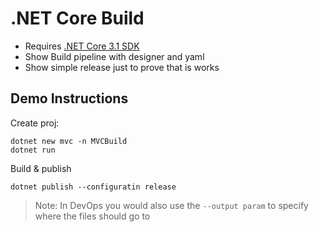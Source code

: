 # .NET Core Build

- Requires [.NET Core 3.1 SDK](https://dotnet.microsoft.com/download/dotnet-core/3.1)
- Show Build pipeline with designer and yaml
- Show simple release just to prove that is works

## Demo Instructions

Create proj:

```
dotnet new mvc -n MVCBuild
dotnet run
```

Build & publish

```
dotnet publish --configuratin release
```

> Note: In DevOps you would also use the `--output param` to specify where the files should go to
